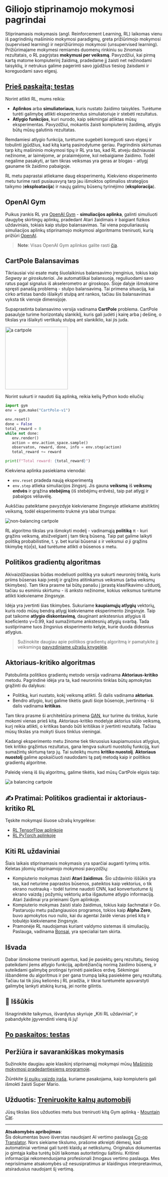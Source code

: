 <!--
CO_OP_TRANSLATOR_METADATA:
{
  "original_hash": "dbacf9b1915612981d76059678e563e5",
  "translation_date": "2025-08-31T17:32:45+00:00",
  "source_file": "lessons/6-Other/22-DeepRL/README.md",
  "language_code": "lt"
}
-->
# Giliojo stiprinamojo mokymosi pagrindai

Stiprinamasis mokymasis (angl. Reinforcement Learning, RL) laikomas vienu iš pagrindinių mašininio mokymosi paradigmų, greta prižiūrimojo mokymosi (supervised learning) ir neprižiūrimojo mokymosi (unsupervised learning). Prižiūrimajame mokymesi remiamės duomenų rinkiniu su žinomais rezultatais, o RL pagrįstas **mokymusi per veiksmą**. Pavyzdžiui, kai pirmą kartą matome kompiuterinį žaidimą, pradedame jį žaisti net nežinodami taisyklių, ir netrukus galime pagerinti savo įgūdžius tiesiog žaisdami ir koreguodami savo elgesį.

## [Prieš paskaitą: testas](https://red-field-0a6ddfd03.1.azurestaticapps.net/quiz/122)

Norint atlikti RL, mums reikia:

* **Aplinkos** arba **simuliatoriaus**, kuris nustato žaidimo taisykles. Turėtume turėti galimybę atlikti eksperimentus simuliatoriuje ir stebėti rezultatus.
* **Atlygio funkcijos**, kuri nurodo, kaip sėkmingai atliktas mūsų eksperimentas. Pavyzdžiui, mokantis žaisti kompiuterinį žaidimą, atlygis būtų mūsų galutinis rezultatas.

Remdamiesi atlygio funkcija, turėtume sugebėti koreguoti savo elgesį ir tobulinti įgūdžius, kad kitą kartą pasirodytume geriau. Pagrindinis skirtumas tarp kitų mašininio mokymosi tipų ir RL yra tas, kad RL atveju dažniausiai nežinome, ar laimėjome, ar pralaimėjome, kol nebaigiame žaidimo. Todėl negalime pasakyti, ar tam tikras veiksmas yra geras ar blogas - atlygį gauname tik žaidimo pabaigoje.

RL metu paprastai atliekame daug eksperimentų. Kiekvieno eksperimento metu turime rasti pusiausvyrą tarp jau išmoktos optimalios strategijos taikymo (**eksploatacija**) ir naujų galimų būsenų tyrinėjimo (**eksploracija**).

## OpenAI Gym

Puikus įrankis RL yra [OpenAI Gym](https://gym.openai.com/) - **simuliacijos aplinka**, galinti simuliuoti daugybę skirtingų aplinkų, pradedant Atari žaidimais ir baigiant fizikos uždaviniais, tokiais kaip stulpo balansavimas. Tai viena populiariausių simuliacijos aplinkų stiprinamojo mokymosi algoritmams treniruoti, kurią prižiūri [OpenAI](https://openai.com/).

> **Note**: Visas OpenAI Gym aplinkas galite rasti [čia](https://gym.openai.com/envs/#classic_control).

## CartPole Balansavimas

Tikriausiai visi esate matę šiuolaikinius balansavimo įrenginius, tokius kaip *Segway* ar *giroskuteriai*. Jie automatiškai balansuoja, reguliuodami savo ratus pagal signalus iš akselerometro ar giroskopo. Šioje dalyje išmoksime spręsti panašią problemą - stulpo balansavimą. Tai primena situaciją, kai cirko artistas bando išlaikyti stulpą ant rankos, tačiau šis balansavimas vyksta tik vienoje dimensijoje.

Supaprastinta balansavimo versija vadinama **CartPole** problema. CartPole pasaulyje turime horizontalų slankiklį, kuris gali judėti į kairę arba į dešinę, o tikslas yra išlaikyti vertikalų stulpą ant slankiklio, kai jis juda.

<img alt="a cartpole" src="images/cartpole.png" width="200"/>

Norint sukurti ir naudoti šią aplinką, reikia kelių Python kodo eilučių:

```python
import gym
env = gym.make("CartPole-v1")

env.reset()
done = False
total_reward = 0
while not done:
   env.render()
   action = env.action_space.sample()
   observaton, reward, done, info = env.step(action)
   total_reward += reward

print(f"Total reward: {total_reward}")
```

Kiekviena aplinka pasiekiama vienodai:
* `env.reset` pradeda naują eksperimentą
* `env.step` atlieka simuliacijos žingsnį. Jis gauna **veiksmą** iš **veiksmų erdvės** ir grąžina **stebėjimą** (iš stebėjimų erdvės), taip pat atlygį ir pabaigos vėliavėlę.

Aukščiau pateiktame pavyzdyje kiekviename žingsnyje atliekame atsitiktinį veiksmą, todėl eksperimento trukmė yra labai trumpa:

![non-balancing cartpole](../../../../../lessons/6-Other/22-DeepRL/images/cartpole-nobalance.gif)

RL algoritmo tikslas yra išmokyti modelį - vadinamąją **politiką** π - kuri grąžins veiksmą, atsižvelgiant į tam tikrą būseną. Taip pat galime laikyti politiką probabilistine, t. y. bet kuriai būsenai *s* ir veiksmui *a* ji grąžins tikimybę π(*a*|*s*), kad turėtume atlikti *a* būsenos *s* metu.

## Politikos gradientų algoritmas

Akivaizdžiausias būdas modeliuoti politiką yra sukurti neuroninį tinklą, kuris priims būsenas kaip įvestį ir grąžins atitinkamus veiksmus (arba veiksmų tikimybes). Tam tikra prasme tai būtų panašu į įprastą klasifikavimo užduotį, tačiau su esminiu skirtumu - iš anksto nežinome, kokius veiksmus turėtume atlikti kiekviename žingsnyje.

Idėja yra įvertinti šias tikimybes. Sukuriame **kaupiamųjų atlygių** vektorių, kuris rodo mūsų bendrą atlygį kiekviename eksperimento žingsnyje. Taip pat taikome **atlygio diskontavimą**, dauginant ankstesnius atlygius iš koeficiento γ=0.99, kad sumažintume ankstesnių atlygių svarbą. Tada sustipriname tuos žingsnius eksperimento kelyje, kurie duoda didesnius atlygius.

> Sužinokite daugiau apie politikos gradientų algoritmą ir pamatykite jį veiksmingą [pavyzdiniame užrašų knygelėje](CartPole-RL-TF.ipynb).

## Aktoriaus-kritiko algoritmas

Patobulinta politikos gradientų metodo versija vadinama **Aktoriaus-kritiko** metodu. Pagrindinė idėja yra ta, kad neuroninis tinklas būtų apmokytas grąžinti du dalykus:

* Politiką, kuri nustato, kokį veiksmą atlikti. Ši dalis vadinama **aktorius**.
* Bendro atlygio, kurį galime tikėtis gauti šioje būsenoje, įvertinimą - ši dalis vadinama **kritikas**.

Tam tikra prasme ši architektūra primena [GAN](../../4-ComputerVision/10-GANs/README.md), kur turime du tinklus, kurie mokomi vienas prieš kitą. Aktoriaus-kritiko modelyje aktorius siūlo veiksmą, kurį reikia atlikti, o kritikas bando būti kritiškas ir įvertinti rezultatą. Tačiau mūsų tikslas yra mokyti šiuos tinklus vieningai.

Kadangi eksperimento metu žinome tiek tikruosius kaupiamuosius atlygius, tiek kritiko grąžintus rezultatus, gana lengva sukurti nuostolių funkciją, kuri sumažintų skirtumą tarp jų. Tai suteiktų mums **kritiko nuostolį**. **Aktoriaus nuostolį** galime apskaičiuoti naudodami tą patį metodą kaip ir politikos gradientų algoritme.

Paleidę vieną iš šių algoritmų, galime tikėtis, kad mūsų CartPole elgsis taip:

![a balancing cartpole](../../../../../lessons/6-Other/22-DeepRL/images/cartpole-balance.gif)

## ✍️ Pratimai: Politikos gradientai ir aktoriaus-kritiko RL

Tęskite mokymąsi šiuose užrašų knygelėse:

* [RL TensorFlow aplinkoje](CartPole-RL-TF.ipynb)
* [RL PyTorch aplinkoje](CartPole-RL-PyTorch.ipynb)

## Kiti RL uždaviniai

Šiais laikais stiprinamasis mokymasis yra sparčiai auganti tyrimų sritis. Keletas įdomių stiprinamojo mokymosi pavyzdžių:

* Kompiuterio mokymas žaisti **Atari žaidimus**. Šio uždavinio iššūkis yra tas, kad neturime paprastos būsenos, pateiktos kaip vektorius, o tik ekrano nuotrauką - todėl turime naudoti CNN, kad konvertuotume šį ekrano vaizdą į požymių vektorių arba išgautume atlygio informaciją. Atari žaidimai yra prieinami Gym aplinkoje.
* Kompiuterio mokymas žaisti stalo žaidimus, tokius kaip šachmatai ir Go. Pastaruoju metu pažangiausios programos, tokios kaip **Alpha Zero**, buvo apmokytos nuo nulio, kai du agentai žaidė vienas prieš kitą ir tobulėjo kiekviename žingsnyje.
* Pramonėje RL naudojamas kuriant valdymo sistemas iš simuliacijų. Paslauga, vadinama [Bonsai](https://azure.microsoft.com/services/project-bonsai/?WT.mc_id=academic-77998-cacaste), yra specialiai tam skirta.

## Išvada

Dabar išmokome treniruoti agentus, kad jie pasiektų gerų rezultatų, tiesiog pateikdami jiems atlygio funkciją, apibrėžiančią norimą žaidimo būseną, ir suteikdami galimybę protingai tyrinėti paieškos erdvę. Sėkmingai išbandėme du algoritmus ir per gana trumpą laiką pasiekėme gerų rezultatų. Tačiau tai tik jūsų kelionės į RL pradžia, ir tikrai turėtumėte apsvarstyti galimybę lankyti atskirą kursą, jei norite gilintis.

## 🚀 Iššūkis

Išnagrinėkite taikymus, išvardytus skyriuje „Kiti RL uždaviniai“, ir pabandykite įgyvendinti vieną iš jų!

## [Po paskaitos: testas](https://red-field-0a6ddfd03.1.azurestaticapps.net/quiz/222)

## Peržiūra ir savarankiškas mokymasis

Sužinokite daugiau apie klasikinį stiprinamąjį mokymąsi mūsų [Mašininio mokymosi pradedantiesiems programoje](https://github.com/microsoft/ML-For-Beginners/blob/main/8-Reinforcement/README.md).

Žiūrėkite [šį puikų vaizdo įrašą](https://www.youtube.com/watch?v=qv6UVOQ0F44), kuriame pasakojama, kaip kompiuteris gali išmokti žaisti Super Mario.

## Užduotis: [Treniruokite kalnų automobilį](lab/README.md)

Jūsų tikslas šios užduoties metu bus treniruoti kitą Gym aplinką - [Mountain Car](https://www.gymlibrary.ml/environments/classic_control/mountain_car/).

---

**Atsakomybės apribojimas**:  
Šis dokumentas buvo išverstas naudojant AI vertimo paslaugą [Co-op Translator](https://github.com/Azure/co-op-translator). Nors siekiame tikslumo, prašome atkreipti dėmesį, kad automatiniai vertimai gali turėti klaidų ar netikslumų. Originalus dokumentas jo gimtąja kalba turėtų būti laikomas autoritetingu šaltiniu. Kritinei informacijai rekomenduojama profesionali žmogaus vertimo paslauga. Mes neprisiimame atsakomybės už nesusipratimus ar klaidingus interpretavimus, atsiradusius naudojant šį vertimą.